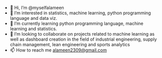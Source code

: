 - 👋 Hi, I’m @myselfalameen
- 👀 I’m interested in statistics, machine learning, python programming language and data viz.
- 🌱 I’m currently learning python programming language, machine learning and statistics.
- 💞️ I’m looking to collaborate on projects related to machine learning as well as dashboard creation in the field of industrial engineering, supply chain management, lean engineering and sports analytics
- 📫 How to reach me alameen2309@gmail.com

<!---
myselfalameen/myselfalameen is a ✨ special ✨ repository because its `README.md` (this file) appears on your GitHub profile.
You can click the Preview link to take a look at your changes.
--->
